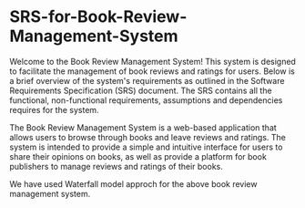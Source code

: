 # SRS-for-Book-Review-Management-System


Welcome to the Book Review Management System! This system is designed to facilitate the management of book reviews and ratings for users. Below is a brief overview of the system's requirements as outlined in the Software Requirements Specification (SRS) document.
The SRS contains all the functional, non-functional requirements, assumptions and dependencies requires for the system.

The Book Review Management System is a web-based application that allows users to browse through books and leave reviews and ratings. 
The system is intended to provide a simple and intuitive interface for users to share their opinions on books, as well as provide a platform for book publishers to manage reviews and ratings of their books.

We have used Waterfall model approch for the above book review management system.
